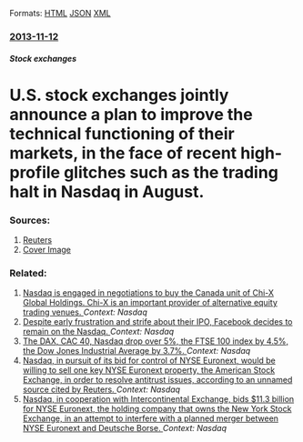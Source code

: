 
Formats: [HTML](/news/2013/11/12/u-s-stock-exchanges-jointly-announce-a-plan-to-improve-the-technical-functioning-of-their-markets-in-the-face-of-recent-high-profile-glitc.html)  [JSON](/news/2013/11/12/u-s-stock-exchanges-jointly-announce-a-plan-to-improve-the-technical-functioning-of-their-markets-in-the-face-of-recent-high-profile-glitc.json)  [XML](/news/2013/11/12/u-s-stock-exchanges-jointly-announce-a-plan-to-improve-the-technical-functioning-of-their-markets-in-the-face-of-recent-high-profile-glitc.xml)  

### [2013-11-12](/news/2013/11/12/index.md)

##### Stock exchanges
# U.S. stock exchanges jointly announce a plan to improve the technical functioning of their markets, in the face of recent high-profile glitches such as the trading halt in Nasdaq in August. 




### Sources:

1. [Reuters](https://www.reuters.com/article/2013/11/12/us-exchanges-tradinghalt-idUSBRE9AB0OL20131112)
1. [Cover Image](https://s1.reutersmedia.net/resources/r/?m=02&d=20131112&t=2&i=811221440&w=&fh=545px&fw=&ll=&pl=&sq=&r=CBRE9AB13BV00)

### Related:

1. [Nasdaq is engaged in negotiations to buy the Canada unit of Chi-X Global Holdings. Chi-X is an important provider of alternative equity trading venues. ](/news/2015/11/13/nasdaq-is-engaged-in-negotiations-to-buy-the-canada-unit-of-chi-x-global-holdings-chi-x-is-an-important-provider-of-alternative-equity-trad.md) _Context: Nasdaq_
2. [Despite early frustration and strife about their IPO, Facebook decides to remain on the Nasdaq. ](/news/2012/07/2/despite-early-frustration-and-strife-about-their-ipo-facebook-decides-to-remain-on-the-nasdaq.md) _Context: Nasdaq_
3. [The DAX, CAC 40, Nasdaq drop over 5%, the FTSE 100 index by 4.5%, the Dow Jones Industrial Average by 3.7%. ](/news/2011/08/18/the-dax-cac-40-nasdaq-drop-over-5-the-ftse-100-index-by-4-5-the-dow-jones-industrial-average-by-3-7.md) _Context: Nasdaq_
4. [Nasdaq, in pursuit of its bid for control of NYSE Euronext, would be willing to sell one key NYSE Euronext property, the American Stock Exchange, in order to resolve antitrust issues, according to an unnamed source cited by Reuters. ](/news/2011/04/15/nasdaq-in-pursuit-of-its-bid-for-control-of-nyse-euronext-would-be-willing-to-sell-one-key-nyse-euronext-property-the-american-stock-exch.md) _Context: Nasdaq_
5. [Nasdaq, in cooperation with Intercontinental Exchange, bids $11.3 billion for NYSE Euronext, the holding company that owns the New York Stock Exchange, in an attempt to interfere with a planned merger between NYSE Euronext and Deutsche Borse. ](/news/2011/04/1/nasdaq-in-cooperation-with-intercontinental-exchange-bids-11-3-billion-for-nyse-euronext-the-holding-company-that-owns-the-new-york-stoc.md) _Context: Nasdaq_
